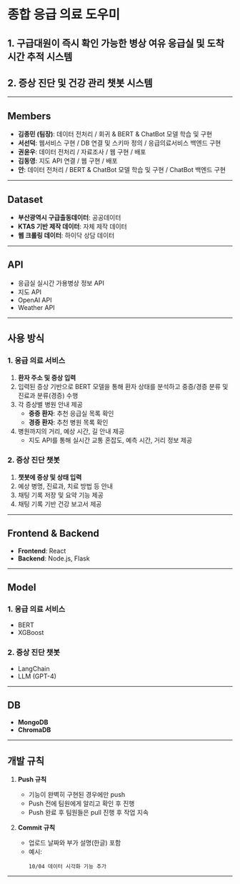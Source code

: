 # 종합 응급 의료 도우미

## 1. 구급대원이 즉시 확인 가능한 병상 여유 응급실 및 도착시간 추적 시스템  
## 2. 증상 진단 및 건강 관리 챗봇 시스템  

---

## Members
- **김종민 (팀장)**: 데이터 전처리 / 회귀 & BERT & ChatBot 모델 학습 및 구현  
- **서선덕**: 웹서비스 구현 / DB 연결 및 스키마 정의 / 응급의료서비스 백엔드 구현  
- **권윤우**: 데이터 전처리 / 자료조사 / 웹 구현 / 배포  
- **김동영**: 지도 API 연결 / 웹 구현 / 배포  
- **안**: 데이터 전처리 / BERT & ChatBot 모델 학습 및 구현 / ChatBot 백엔드 구현  

---

## Dataset
- **부산광역시 구급출동데이터**: 공공데이터  
- **KTAS 기반 제작 데이터**: 자체 제작 데이터  
- **웹 크롤링 데이터**: 하이닥 상담 데이터  

---

## API
- 응급실 실시간 가용병상 정보 API  
- 지도 API  
- OpenAI API  
- Weather API  

---

## 사용 방식

### 1. 응급 의료 서비스
1. **환자 주소 및 증상 입력**  
2. 입력된 증상 기반으로 BERT 모델을 통해 환자 상태를 분석하고 중증/경증 분류 및 진료과 분류(경증) 수행  
3. 각 증상별 병원 안내 제공  
   - **중증 환자**: 추천 응급실 목록 확인  
   - **경증 환자**: 추천 병원 목록 확인  
4. 병원까지의 거리, 예상 시간, 길 안내 제공  
   - 지도 API를 통해 실시간 교통 혼잡도, 예측 시간, 거리 정보 제공  

### 2. 증상 진단 챗봇
1. **챗봇에 증상 및 상태 입력**  
2. 예상 병명, 진료과, 치료 방법 등 안내  
3. 채팅 기록 저장 및 요약 기능 제공  
4. 채팅 기록 기반 건강 보고서 제공  

---

## Frontend & Backend
- **Frontend**: React  
- **Backend**: Node.js, Flask  

---

## Model
### 1. 응급 의료 서비스
- BERT  
- XGBoost  

### 2. 증상 진단 챗봇
- LangChain  
- LLM (GPT-4)  

---

## DB
- **MongoDB**  
- **ChromaDB**  

---

## 개발 규칙
1. **Push 규칙**  
   - 기능이 완벽히 구현된 경우에만 push  
   - Push 전에 팀원에게 알리고 확인 후 진행  
   - Push 완료 후 팀원들은 pull 진행 후 작업 지속  

2. **Commit 규칙**  
   - 업로드 날짜와 부가 설명(한글) 포함  
   - 예시:  
     ```
     10/04 데이터 시각화 기능 추가
     ```

---
